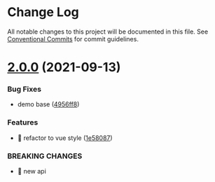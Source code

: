 # Change Log

All notable changes to this project will be documented in this file.
See [Conventional Commits](https://conventionalcommits.org) for commit guidelines.

# [2.0.0](https://github.com/myWsq/processor/compare/v1.0.0...v2.0.0) (2021-09-13)


### Bug Fixes

* demo base ([4956ff8](https://github.com/myWsq/processor/commit/4956ff87398a1449a528e4e1e8a1d3c5cf459457))


### Features

* 🎸 refactor to vue style ([1e58087](https://github.com/myWsq/processor/commit/1e58087e34147503980744d213c719b9131966a1))


### BREAKING CHANGES

* 🧨 new api
